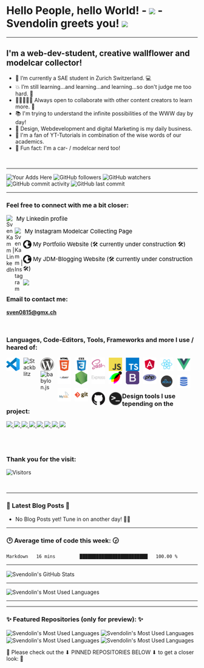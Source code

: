 # Hello People, hello World! - <img src="https://media4.giphy.com/media/yo1whaKkz38ME/giphy.gif?cid=ecf05e47puz8r8yllnavypt0s4gr11ji3sw9sxv0r5q4wj52&rid=giphy.gif&ct=s" width="50px"> - Svendolin greets you! <img src="https://media0.giphy.com/media/w1OBpBd7kJqHrJnJ13/giphy.gif?cid=ecf05e47994dex4z0hp4tdusczpcd207xh7ell77dpc6t54l&rid=giphy.gif&ct=s" width="50px">

---





## I'm a web-dev-student, creative wallflower and modelcar collector!

- 📲 I’m currently a SAE student in Zurich Switzerland. 💻 
- 💥 I’m still learning...and learning...and learning...so don't judge me too hard. 🙏
- 👨🏾‍🤝‍👨🏻 Always open to collaborate with other content creators to learn more. 🤗
- 📚 I'm trying to understand the infinite possibilities of the WWW day by day!
- 💪 Design, Webdevelopment and digital Marketing is my daily business.
- 💯 I'm a fan of YT-Tutorials in combination of the wise words of our academics.
- 🚗 Fun fact: I'm a car- / modelcar nerd too!

<br />

---

![Your Adds Here](https://img.shields.io/static/v1?label=&message==>&color=black&style=for-the-badge)
![GitHub followers](https://img.shields.io/github/followers/svendolin?logo=Furry%20Network&style=for-the-badge) ![GitHub watchers](https://img.shields.io/github/watchers/svendolin/svendolin?color=7fc00&label=visits&logo=AdGuard&logoColor=ffffff&style=for-the-badge) ![GitHub commit activity](https://img.shields.io/github/commit-activity/m/svendolin/all-about-php?color=yellow&logo=Git&logoColor=ffffff&style=for-the-badge) ![GitHub last commit](https://img.shields.io/github/last-commit/svendolin/svendolin?color=red&logo=addThis&logoColor=white&style=for-the-badge) 

---

### Feel free to connect with me a bit closer:
[<img align="left" alt="Sven Kamm | LinkedIn" width="22px" src="https://cdn.jsdelivr.net/npm/simple-icons@v3/icons/linkedin.svg" />][linkedin] <span style="color:black;font-size:15px;">&nbsp;My Linkedin profile</span>

[<img align="left" alt="Sven Kamm | Instagram" width="22px" src="https://cdn.jsdelivr.net/npm/simple-icons@v3/icons/instagram.svg" />][instagram] <span style="color:black;font-size:15px;">&nbsp;My Instagram Modelcar Collecting Page</span>

[<img align="left" alt="Portfoliowebsite of Svendolin" width="22px" src="https://raw.githubusercontent.com/iconic/open-iconic/master/svg/globe.svg" />][Website]   <span style="color:black;font-size:15px;">&nbsp;My Portfolio Website (🛠 currently under construction 🛠)</span> 

[<img align="left" alt="JDM Blogging Website of Svendolin" width="22px" src="https://raw.githubusercontent.com/iconic/open-iconic/master/svg/globe.svg" />][Website]   <span style="color:black;font-size:15px;">&nbsp;My JDM-Blogging Website (🛠 currently under construction 🛠)</span>

<img src="https://media1.giphy.com/media/ZDTbix65Me1YDNLDF3/giphy.gif?cid=ecf05e47unhar3cah3ma8sau1ihz2y3ltmkidpb6itoljapz&rid=giphy.gif&ct=ts" width="200px">

<br />

### Email to contact me:
**sven0815@gmx.ch**

<br />

### Languages, Code-Editors, Tools, Frameworks and more I use / heared of:

<p> 
<img align="left" alt="Visual Studio Code" margin="10px" width="35px" src="https://raw.githubusercontent.com/github/explore/80688e429a7d4ef2fca1e82350fe8e3517d3494d/topics/visual-studio-code/visual-studio-code.png" />
<img align="left" alt="Stackblitz" style="padding-left:10px;" width="35px" src="https://angular.de/artikel/stackblitz/stackblitz.png" />
<img align="left" alt="Wordpress" style="padding-left:10px;" width="35px" src="https://raw.githubusercontent.com/github/explore/80688e429a7d4ef2fca1e82350fe8e3517d3494d/topics/wordpress/wordpress.png" />
<img align="left" alt="HTML5" style="padding-left:10px;" width="35px" src="https://raw.githubusercontent.com/github/explore/80688e429a7d4ef2fca1e82350fe8e3517d3494d/topics/html/html.png" />
<img align="left" alt="CSS3" style="padding-left:10px;" width="35px" src="https://raw.githubusercontent.com/github/explore/80688e429a7d4ef2fca1e82350fe8e3517d3494d/topics/css/css.png" />
<img align="left" alt="Sass" style="padding-left:10px;" width="35px" src="https://raw.githubusercontent.com/github/explore/80688e429a7d4ef2fca1e82350fe8e3517d3494d/topics/sass/sass.png" />
<img align="left" alt="JavaScript" style="padding-left:10px;" width="35px" src="https://raw.githubusercontent.com/github/explore/80688e429a7d4ef2fca1e82350fe8e3517d3494d/topics/javascript/javascript.png" />
<img align="left" alt="TypeScript" style="padding-left:10px;" width="35px" src="https://raw.githubusercontent.com/github/explore/80688e429a7d4ef2fca1e82350fe8e3517d3494d/topics/typescript/typescript.png" />
<img align="left" alt="Angular" style="padding-left:10px;" width="35px" src="https://raw.githubusercontent.com/github/explore/80688e429a7d4ef2fca1e82350fe8e3517d3494d/topics/angular/angular.png" />
<img align="left" alt="React" style="padding-left:10px;" width="35px" src="https://raw.githubusercontent.com/github/explore/80688e429a7d4ef2fca1e82350fe8e3517d3494d/topics/react/react.png" />
<img align="left" alt="Vue.js" style="padding-left:10px;" width="35px" src="https://raw.githubusercontent.com/github/explore/80688e429a7d4ef2fca1e82350fe8e3517d3494d/topics/vue/vue.png" />
<img align="left" alt="babylon.js" style="padding-left:10px;" width="35px" src="https://avatars.githubusercontent.com/u/4855800?s=200&v=4" />
<img align="left" alt="JQuery" style="padding-left:10px;" width="35px" src="https://raw.githubusercontent.com/github/explore/80688e429a7d4ef2fca1e82350fe8e3517d3494d/topics/jquery/jquery.png" />
<img align="left" alt="Node.js" style="padding-left:10px;" width="35px" src="https://raw.githubusercontent.com/github/explore/80688e429a7d4ef2fca1e82350fe8e3517d3494d/topics/nodejs/nodejs.png" />
<img align="left" alt="Express" style="padding-left:10px;" width="35px" src="https://raw.githubusercontent.com/github/explore/80688e429a7d4ef2fca1e82350fe8e3517d3494d/topics/express/express.png" />
<img align="left" alt="Visbug" style="padding-left:10px;" width="35px" src="https://github.com/GoogleChromeLabs/ProjectVisBug/raw/main/assets/visbug.png" />
<img align="left" alt="Bootstrap" style="padding-left:10px;" width="35px" src="https://raw.githubusercontent.com/github/explore/80688e429a7d4ef2fca1e82350fe8e3517d3494d/topics/bootstrap/bootstrap.png" />
<img align="left" alt="PHP" style="padding-left:10px;" width="35px" src="https://raw.githubusercontent.com/github/explore/ccc16358ac4530c6a69b1b80c7223cd2744dea83/topics/php/php.png" />
<img align="left" alt="Ajax" style="padding-left:10px;padding-top:10px;" width="35px" src="https://raw.githubusercontent.com/github/explore/8be26d91eb231fec0b8856359979ac09f27173fd/topics/ajax/ajax.png" />
<img align="left" alt="SQL" style="padding-left:10px;padding-top:10px;" width="35px" src="https://raw.githubusercontent.com/github/explore/80688e429a7d4ef2fca1e82350fe8e3517d3494d/topics/sql/sql.png" />
<img align="left" alt="MySQL" style="padding-left:10px;" width="35px" src="https://raw.githubusercontent.com/github/explore/80688e429a7d4ef2fca1e82350fe8e3517d3494d/topics/mysql/mysql.png" />
<img align="left" alt="Git" style="padding-left:10px;" width="35px" src="https://raw.githubusercontent.com/github/explore/80688e429a7d4ef2fca1e82350fe8e3517d3494d/topics/git/git.png" />
<img align="left" alt="GitHub" style="padding-left:10px;padding-top:10px;" width="35px" src="https://raw.githubusercontent.com/github/explore/78df643247d429f6cc873026c0622819ad797942/topics/github/github.png" />
<img align="left" alt="Terminal" style="padding-left:10px;padding-top:10px;" width="35px" src="https://raw.githubusercontent.com/github/explore/80688e429a7d4ef2fca1e82350fe8e3517d3494d/topics/terminal/terminal.png" />
</p>
<!--
<img align="left" alt="Deno" width="26px" src="https://raw.githubusercontent.com/github/explore/361e2821e2dea67711cde99c9c40ed357061cf27/topics/deno/deno.png" />
<img align="left" alt="MongoDB" width="26px" src="https://raw.githubusercontent.com/github/explore/80688e429a7d4ef2fca1e82350fe8e3517d3494d/topics/mongodb/mongodb.png" />
<img align="left" alt="GraphQL" width="26px" src="https://raw.githubusercontent.com/github/explore/80688e429a7d4ef2fca1e82350fe8e3517d3494d/topics/graphql/graphql.png" /> 
<img align="left" alt="Gatsby" width="26px" src="https://raw.githubusercontent.com/github/explore/e94815998e4e0713912fed477a1f346ec04c3da2/topics/gatsby/gatsby.png" />
-->
<br />
<br />
<br />
<br />



### Design tools I use tepending on the project:

<p align="left">
  <a href="https://www.adobe.com/" target="_blank"> <img src="https://img.icons8.com/color/48/000000/adobe-creative-cloud--v1.png"/> </a>
  <a href="https://www.adobe.com/" target="_blank"> <img src="https://img.icons8.com/color/48/000000/adobe-acrobat--v1.png"/> </a>
  <a href="https://www.adobe.com/" target="_blank"> <img src="https://img.icons8.com/color/48/000000/adobe-photoshop--v1.png"/> </a>
  <a href="https://www.adobe.com/" target="_blank"> <img src="https://img.icons8.com/color/48/000000/adobe-illustrator--v1.png"/> </a>
  <a href="https://www.adobe.com/" target="_blank"> <img src="https://img.icons8.com/color/48/000000/adobe-indesign--v1.png"/> </a>
  <a href="https://www.adobe.com/" target="_blank"> <img src="https://img.icons8.com/color/48/000000/adobe-xd--v1.png"/> </a>
  <a href="https://www.adobe.com/" target="_blank"> <img src="https://img.icons8.com/color/48/000000/adobe-after-effects--v1.png"/> </a>
  <a href="https://www.adobe.com/" target="_blank"> <img src="https://img.icons8.com/color/48/000000/adobe-premiere-pro--v1.png"/> </a>
</p>

<br />
<br /> 

### Thank you for the visit:
![Visitors](https://visitor-badge.glitch.me/badge?page_id=svendolin.svendolin) 

<br />

---
### 📕 Latest Blog Posts 💭
<!-- BLOG-POST-LIST:START -->
- No Blog Posts yet! Tune in on another day! 📩😊
<!-- BLOG-POST-LIST:END -->

---

### 🕑 Average time of code this week: 🕝
<!--START_SECTION:waka-->

```text
Markdown   16 mins         █████████████████████████   100.00 %
```

<!--END_SECTION:waka-->

---

<img align="center" alt="Svendolin's GitHub Stats" width="800" src="https://github-readme-stats.vercel.app/api?username=svendolin&show_icons=true&hide_border=true&theme=tokyonight" />

---


<img align="center" alt="Svendolin's Most Used Languages" width="800" height="" src="https://github-readme-stats.vercel.app/api/top-langs/?username=svendolin&langs_count=8&layout=compact&show_icons=true&hide_border=true&theme=tokyonight" />


---

<!-- <img align="center" alt="Svendolin's Most Used Languages" width="800" height="" src="https://github-readme-stats.vercel.app/api/top-langs/?username=svendolin&langs_count=8&show_icons=true&hide_border=true&theme=tokyonight" /> -->



---


###  ✨ Featured Repositories (only for preview): ✨
 

<img align="center" alt="Svendolin's Most Used Languages" src="https://github-readme-stats.vercel.app/api/pin/?username=Svendolin&repo=HTML-Head-Structuring&layout=compact&show_icons=true&hide_border=true&theme=tokyonight" /> <img align="center" alt="Svendolin's Most Used Languages" src="https://github-readme-stats.vercel.app/api/pin/?username=Svendolin&repo=Ultimate-Readme-Template&layout=compact&show_icons=true&hide_border=true&theme=tokyonight" /> <img align="center" alt="Svendolin's Most Used Languages" src="https://github-readme-stats.vercel.app/api/pin/?username=Svendolin&repo=All-about-Jquery&layout=compact&show_icons=true&hide_border=true&theme=tokyonight" /> <img align="center" alt="Svendolin's Most Used Languages" src="https://github-readme-stats.vercel.app/api/pin/?username=Svendolin&repo=All-about-PHP&layout=compact&show_icons=true&hide_border=true&theme=tokyonight" />



📌 Please check out the ⬇ PINNED REPOSITORIES BELOW ⬇ to get a closer look: 📌


[website]: https://example.com/
[instagram]: https://www.instagram.com/toycarsaddict_daily/?hl=de
[linkedin]: https://www.linkedin.com/in/sven-kamm-15b313185
